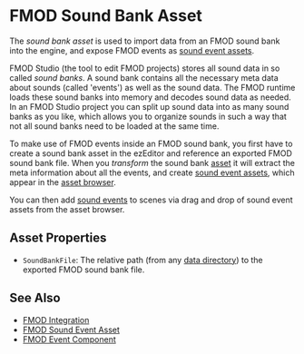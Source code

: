 # FMOD Sound Bank Asset

The *sound bank asset* is used to import data from an FMOD sound bank into the engine, and expose FMOD events as [sound event assets](fmod-soundevent-asset.md).

FMOD Studio (the tool to edit FMOD projects) stores all sound data in so called *sound banks*. A sound bank contains all the necessary meta data about sounds (called 'events') as well as the sound data. The FMOD runtime loads these sound banks into memory and decodes sound data as needed. In an FMOD Studio project you can split up sound data into as many sound banks as you like, which allows you to organize sounds in such a way that not all sound banks need to be loaded at the same time.

To make use of FMOD events inside an FMOD sound bank, you first have to create a sound bank asset in the ezEditor and reference an exported FMOD sound bank file. When you *transform* the sound bank [asset](../../assets/assets-overview.md) it will extract the meta information about all the events, and create [sound event assets](fmod-soundevent-asset.md), which appear in the [asset browser](../../assets/asset-browser.md).

You can then add [sound events](fmod-event-component.md) to scenes via drag and drop of sound event assets from the asset browser.

## Asset Properties

* `SoundBankFile`: The relative path (from any [data directory](../../projects/data-directories.md)) to the exported FMOD sound bank file.

## See Also

* [FMOD Integration](fmod-overview.md)
* [FMOD Sound Event Asset](fmod-soundevent-asset.md)
* [FMOD Event Component](fmod-event-component.md)
